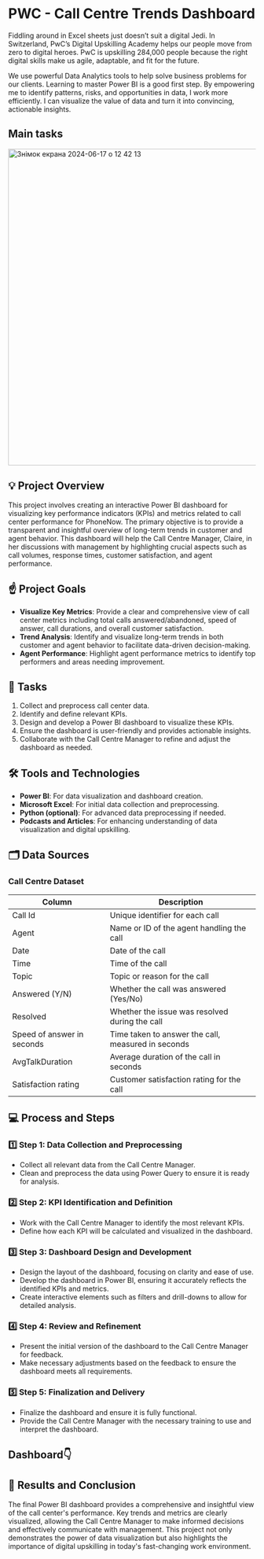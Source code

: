 # PWC - Call Centre Trends Dashboard

Fiddling around in Excel sheets just doesn’t suit a digital Jedi. In Switzerland, PwC’s Digital Upskilling Academy helps our people move from zero to digital heroes. PwC is upskilling 284,000 people because the right digital skills make us agile, adaptable, and fit for the future.

We use powerful Data Analytics tools to help solve business problems for our clients. Learning to master Power BI is a good first step. By empowering me to identify patterns, risks, and opportunities in data, I work more efficiently. I can visualize the value of data and turn it into convincing, actionable insights.

## Main tasks
<img width="644" alt="Знімок екрана 2024-06-17 о 12 42 13" src="https://github.com/IraSafonik/pws_forage/assets/32171563/9e0cce0f-7623-4577-8aa7-1ef497a6db4f">

## 💡 Project Overview

This project involves creating an interactive Power BI dashboard for visualizing key performance indicators (KPIs) and metrics related to call center performance for PhoneNow. The primary objective is to provide a transparent and insightful overview of long-term trends in customer and agent behavior. This dashboard will help the Call Centre Manager, Claire, in her discussions with management by highlighting crucial aspects such as call volumes, response times, customer satisfaction, and agent performance.

## ☝️ Project Goals

- **Visualize Key Metrics**: Provide a clear and comprehensive view of call center metrics including total calls answered/abandoned, speed of answer, call durations, and overall customer satisfaction.
- **Trend Analysis**: Identify and visualize long-term trends in both customer and agent behavior to facilitate data-driven decision-making.
- **Agent Performance**: Highlight agent performance metrics to identify top performers and areas needing improvement.

## 💼 Tasks

1. Collect and preprocess call center data.
2. Identify and define relevant KPIs.
3. Design and develop a Power BI dashboard to visualize these KPIs.
4. Ensure the dashboard is user-friendly and provides actionable insights.
5. Collaborate with the Call Centre Manager to refine and adjust the dashboard as needed.

## 🛠️ Tools and Technologies

- **Power BI**: For data visualization and dashboard creation.
- **Microsoft Excel**: For initial data collection and preprocessing.
- **Python (optional)**: For advanced data preprocessing if needed.
- **Podcasts and Articles**: For enhancing understanding of data visualization and digital upskilling.

## 🗂️ Data Sources

### Call Centre Dataset

| Column                    | Description                                                       |
|---------------------------|-------------------------------------------------------------------|
| Call Id                   | Unique identifier for each call                                   |
| Agent                     | Name or ID of the agent handling the call                         |
| Date                      | Date of the call                                                  |
| Time                      | Time of the call                                                  |
| Topic                     | Topic or reason for the call                                      |
| Answered (Y/N)            | Whether the call was answered (Yes/No)                            |
| Resolved                  | Whether the issue was resolved during the call                    |
| Speed of answer in seconds| Time taken to answer the call, measured in seconds                |
| AvgTalkDuration           | Average duration of the call in seconds                           |
| Satisfaction rating       | Customer satisfaction rating for the call                         |

## 💻 Process and Steps

### 1️⃣ Step 1: Data Collection and Preprocessing
- Collect all relevant data from the Call Centre Manager.
- Clean and preprocess the data using Power Query to ensure it is ready for analysis.

### 2️⃣ Step 2: KPI Identification and Definition
- Work with the Call Centre Manager to identify the most relevant KPIs.
- Define how each KPI will be calculated and visualized in the dashboard.

### 3️⃣ Step 3: Dashboard Design and Development
- Design the layout of the dashboard, focusing on clarity and ease of use.
- Develop the dashboard in Power BI, ensuring it accurately reflects the identified KPIs and metrics.
- Create interactive elements such as filters and drill-downs to allow for detailed analysis.

### 4️⃣ Step 4: Review and Refinement
- Present the initial version of the dashboard to the Call Centre Manager for feedback.
- Make necessary adjustments based on the feedback to ensure the dashboard meets all requirements.

### 5️⃣ Step 5: Finalization and Delivery
- Finalize the dashboard and ensure it is fully functional.
- Provide the Call Centre Manager with the necessary training to use and interpret the dashboard.

## Dashboard👇

## 🌿 Results and Conclusion

The final Power BI dashboard provides a comprehensive and insightful view of the call center's performance. Key trends and metrics are clearly visualized, allowing the Call Centre Manager to make informed decisions and effectively communicate with management. This project not only demonstrates the power of data visualization but also highlights the importance of digital upskilling in today's fast-changing work environment.
